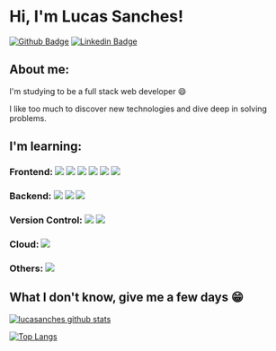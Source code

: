 # Hi, I'm Lucas Sanches!

[![Github Badge](https://img.shields.io/badge/-Github-000?style=flat-square&logo=Github&logoColor=white&link=https://github.com/peguimasid)](https://github.com/lucasanches)
[![Linkedin Badge](https://img.shields.io/badge/-LinkedIn-blue?style=flat-square&logo=Linkedin&logoColor=white&link=https://www.linkedin.com/in/guilhermo-masid-494677b8/)](https://www.linkedin.com/in/lucas-a-sanches/)

## About me:

I'm studying to be a full stack web developer :smile:

I like too much to discover new technologies and dive deep in solving problems.

## I'm learning:

### Frontend: <img src="https://img.shields.io/badge/html5%20-%23E34F26.svg?&style=for-the-badge&logo=html5&logoColor=white"/> <img src="https://img.shields.io/badge/css3%20-%231572B6.svg?&style=for-the-badge&logo=css3&logoColor=white"/> <img src="https://img.shields.io/badge/javascript%20-%23323330.svg?&style=for-the-badge&logo=javascript&logoColor=%23F7DF1E"/> <img src="https://img.shields.io/badge/jQuery-0769AD?style=for-the-badge&logo=jquery&logoColor=white"/> <img src="https://img.shields.io/badge/Bootstrap-563D7C?style=for-the-badge&logo=bootstrap&logoColor=white"/> <img src="https://img.shields.io/badge/React-20232A?style=for-the-badge&logo=react&logoColor=61DAFB"/>

### Backend: <img src="https://img.shields.io/badge/firebase-ffca28?style=for-the-badge&logo=firebase&logoColor=black"/> <img src="https://img.shields.io/badge/Node.js-339933?style=for-the-badge&logo=nodedotjs&logoColor=white"/> <img src="https://img.shields.io/badge/MongoDB-4EA94B?style=for-the-badge&logo=mongodb&logoColor=white"/>

### Version Control: <img src="https://img.shields.io/badge/git%20-F05032.svg?&style=for-the-badge&logo=git&logoColor=white"/> <img src="https://img.shields.io/badge/github%20-%23121011.svg?&style=for-the-badge&logo=github&logoColor=white"/>

### Cloud: <img src="https://img.shields.io/badge/Amazon_AWS-FF9900?style=for-the-badge&logo=amazonaws&logoColor=white"/>

### Others: <img src="https://img.shields.io/badge/Electron-2B2E3A?style=for-the-badge&logo=electron&logoColor=9FEAF9"/>

## What I don't know, give me a few days 😁

[![lucasanches github stats](https://github-readme-stats.vercel.app/api?username=lucasanches&show_icons=true&title_color=fff&icon_color=37aaff&text_color=f8f8f2&bg_color=171c24&count_private=true)](https://github.com/lucasanches)

[![Top Langs](https://github-readme-stats.vercel.app/api/top-langs/?username=lucasanches&layout=compact&title_color=fff&text_color=f8f8f2&hide=java&bg_color=171c24)](https://github.com/lucasanches)
